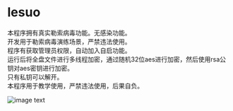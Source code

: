 # lesuo
本程序拥有真实勒索病毒功能。无感染功能。  
开发用于勒索病毒演练场景，严禁违法使用。  
程序有获取管理员权限，自动加入自启功能。  
运行后将全盘文件进行多线程加密，通过随机32位aes进行加密，然后使用rsa公钥对aes密钥进行加密。  
只有私钥可以解开。  
本程序用于教学使用，严禁违法使用，后果自负。  
  
![image text](https://raw.githubusercontent.com/flydyyg/lesuo/refs/heads/main/test.png)

